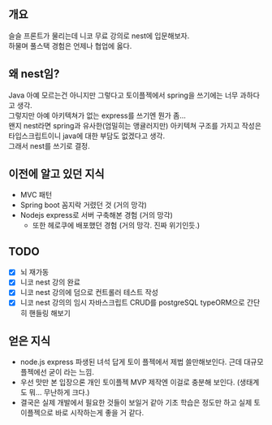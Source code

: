 ## 개요
슬슬 프론트가 물리는데 니코 무료 강의로 nest에 입문해보자.   
하물며 풀스택 경험은 언제나 협업에 옳다.

## 왜 nest임?
Java 아예 모르는건 아니지만 그렇다고 토이플젝에서 spring을 쓰기에는 너무 과하다고 생각.  
그렇지만 아예 아키텍쳐가 없는 express를 쓰기엔 뭔가 좀...  
왠지 nest라면 spring과 유사한(엄밀히는 앵귤러지만) 아키텍쳐 구조를 가지고 작성은 타입스크립트이니 java에 대한 부담도 없겠다고 생각.  
그래서 nest를 쓰기로 결정.

## 이전에 알고 있던 지식
- MVC 패턴
- Spring boot 꼼지락 거렸던 것 (거의 망각)
- Nodejs express로 서버 구축해본 경험 (거의 망각)
  - 또한 헤로쿠에 배포했던 경험 (거의 망각. 진짜 위기인듯.)

## TODO
- [x] 뇌 재가동
- [x] 니코 nest 강의 완료
- [x] 니코 nest 강의에 덤으로 컨트롤러 테스트 작성
- [x] 니코 nest 강의의 임시 자바스크립트 CRUD를 postgreSQL typeORM으로 간단히 핸들링 해보기

## 얻은 지식
- node.js express 파생된 녀석 답게 토이 플젝에서 제법 쓸만해보인다. 근데 대규모 플젝에선 굳이 라는 느낌.
- 우선 맛만 본 입장으론 개인 토이플젝 MVP 제작엔 이걸로 충분해 보인다. (생태계도 뭐... 무난하게 크다.)
- 결국은 실제 개발에서 필요한 것들이 보일거 같아 기초 학습은 정도만 하고 실제 토이플젝으로 바로 시작하는게 좋을 거 같다.  

